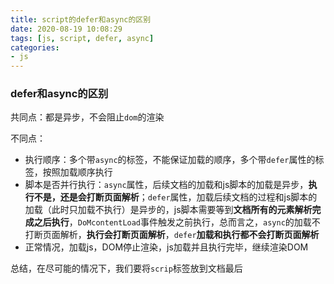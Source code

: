 ```yaml
---
title: script的defer和async的区别
date: 2020-08-19 10:08:29
tags: [js, script, defer, async]
categories: 
- js
---
```


### defer和async的区别

共同点：都是异步，不会阻止`dom`的渲染

不同点：

- 执行顺序：多个带`async`的标签，不能保证加载的顺序，多个带`defer`属性的标签，按照加载顺序执行
- 脚本是否并行执行：`async`属性，后续文档的加载和js脚本的加载是异步，**执行不是，还是会打断页面解析**；`defer`属性，加载后续文档的过程和js脚本的加载（此时只加载不执行）是异步的，js脚本需要等到**文档所有的元素解析完成之后执行**，`DoMcontentLoad`事件触发之前执行，总而言之，`async`的加载不打断页面解析，**执行会打断页面解析**，`defer`**加载和执行都不会打断页面解析**
- 正常情况，加载js，DOM停止渲染，js加载并且执行完毕，继续渲染DOM

总结，在尽可能的情况下，我们要将`scrip`标签放到文档最后